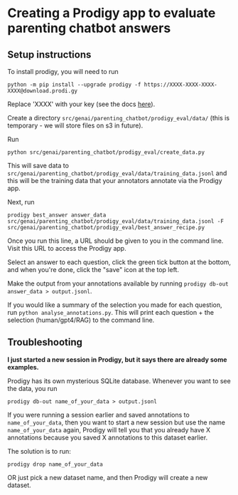 # Creating a Prodigy app to evaluate parenting chatbot answers

## Setup instructions

To install prodigy, you will need to run
```
python -m pip install --upgrade prodigy -f https://XXXX-XXXX-XXXX-XXXX@download.prodi.gy
```
Replace 'XXXX' with your key (see the docs [here](https://prodi.gy/docs/install)).

Create a directory `src/genai/parenting_chatbot/prodigy_eval/data/` (this is temporary - we will store files on s3 in future).

Run
```
python src/genai/parenting_chatbot/prodigy_eval/create_data.py
```
This will save data to `src/genai/parenting_chatbot/prodigy_eval/data/training_data.jsonl` and this will be the training data that your annotators annotate via the Prodigy app.

Next, run 
```
prodigy best_answer answer_data src/genai/parenting_chatbot/prodigy_eval/data/training_data.jsonl -F src/genai/parenting_chatbot/prodigy_eval/best_answer_recipe.py
```
Once you run this line, a URL should be given to you in the command line. Visit this URL to access the Prodigy app.

Select an answer to each question, click the green tick button at the bottom, and when you're done, click the "save" icon at the top left.

Make the output from your annotations available by running `prodigy db-out answer_data > output.jsonl`.

If you would like a summary of the selection you made for each question, run `python analyse_annotations.py`. This will print each question + the selection (human/gpt4/RAG) to the command line.

## Troubleshooting

**I just started a new session in Prodigy, but it says there are already some examples.**

Prodigy has its own mysterious SQLite database. Whenever you want to see the data, you run
```
prodigy db-out name_of_your_data > output.jsonl
```

If you were running a session earlier and saved annotations to `name_of_your_data`, then you want to start a new session but use the name `name_of_your_data` again, Prodigy will tell you that you already have X annotations because you saved X annotations to this dataset earlier.

The solution is to run:
```
prodigy drop name_of_your_data
```

OR just pick a new dataset name, and then Prodigy will create a new dataset.
